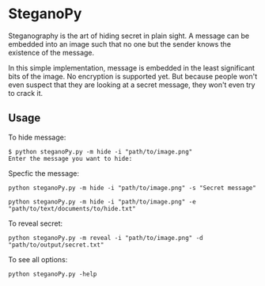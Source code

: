 # SteganoPy

Steganography is the art of hiding secret in plain sight. A message can be embedded into an image such that no one but the sender knows the existence of the message.

In this simple implementation, message is embedded in the least significant bits of the image. No encryption is supported yet. But because people won't even suspect that they are looking at a secret message, they won't even try to crack it.


## Usage

To hide message:
```shell
$ python steganoPy.py -m hide -i "path/to/image.png"
Enter the message you want to hide:
```
Specfic the message:
```shell
python steganoPy.py -m hide -i "path/to/image.png" -s "Secret message"

python steganoPy.py -m hide -i "path/to/image.png" -e "path/to/text/documents/to/hide.txt"
```

To reveal secret:
```shell
python steganoPy.py -m reveal -i "path/to/image.png" -d "path/to/output/secret.txt"
```

To see all options:
```shell
python steganoPy.py -help
```

